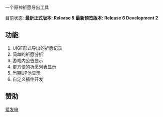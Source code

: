 一个原神祈愿导出工具

目前状态: **最新正式版本: Release 5** **最新预览版本: Release 6 Development 2** 

## 功能

1. UIGF形式导出的祈愿记录
2. 简单的祈愿分析
3. 游戏内公告显示
4. 更方便的祈愿列表显示
5. 当期UP池显示
6. 自定义插件开发

## 赞助

[爱发电](https://afdian.net/a/gpe_donate)
